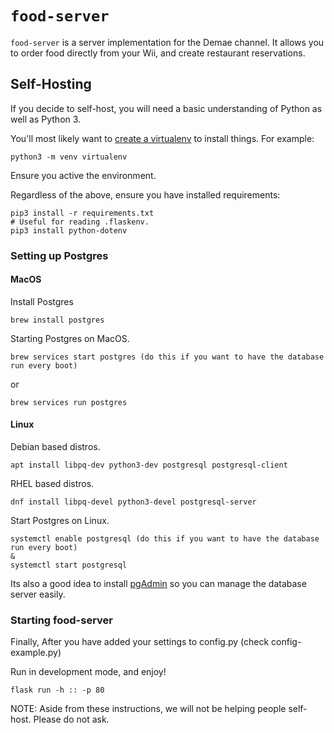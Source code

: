 # `food-server`
`food-server` is a server implementation for the Demae channel. It allows you to order food directly from your Wii, and create restaurant reservations.

## Self-Hosting
If you decide to self-host, you will need a basic understanding of Python as well as Python 3.

You'll most likely want to [create a virtualenv](https://docs.python.org/3/library/venv.html) to install things. For example:
```
python3 -m venv virtualenv
```
Ensure you active the environment.

Regardless of the above, ensure you have installed requirements:
```
pip3 install -r requirements.txt
# Useful for reading .flaskenv.
pip3 install python-dotenv
```

### Setting up Postgres

#### MacOS

Install Postgres
```
brew install postgres
```

Starting Postgres on MacOS.
```
brew services start postgres (do this if you want to have the database run every boot)
```
or
```
brew services run postgres
```

#### Linux

Debian based distros.
```
apt install libpq-dev python3-dev postgresql postgresql-client
```

RHEL based distros.
```
dnf install libpq-devel python3-devel postgresql-server
```

Start Postgres on Linux.
```
systemctl enable postgresql (do this if you want to have the database run every boot)
&
systemctl start postgresql
```

Its also a good idea to install [pgAdmin](https://www.pgadmin.org/) so you can manage the database server easily.

### Starting food-server
Finally, After you have added your settings to config.py (check config-example.py)

Run in development mode, and enjoy!
```
flask run -h :: -p 80
```

NOTE: Aside from these instructions, we will not be helping people self-host. Please do not ask.
